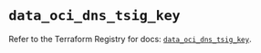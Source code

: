 # `data_oci_dns_tsig_key`

Refer to the Terraform Registry for docs: [`data_oci_dns_tsig_key`](https://registry.terraform.io/providers/oracle/oci/7.19.0/docs/data-sources/dns_tsig_key).
